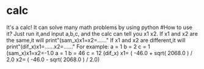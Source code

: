 # calc
It's a calc! It can solve many math problems by using python
#How to use it?
Just run it,and input a,b,c, and the calc can tell you x1 x2.
If x1 and x2 are the same,it will print"(sam_x)x1=x2=......"
If x1 and x2 are different,it will print"(dif_x)x1=......x2=......"
For example:
a = 1
b = 2
c = 1
(sam_x)x1=x2=-1.0
a = 1
b = 46
c = 12
(dif_x) x1= ( -46.0 + sqrt( 2068.0 )  / 2.0 x2= ( -46.0 - sqrt( 2068.0 )  / 2.0)
